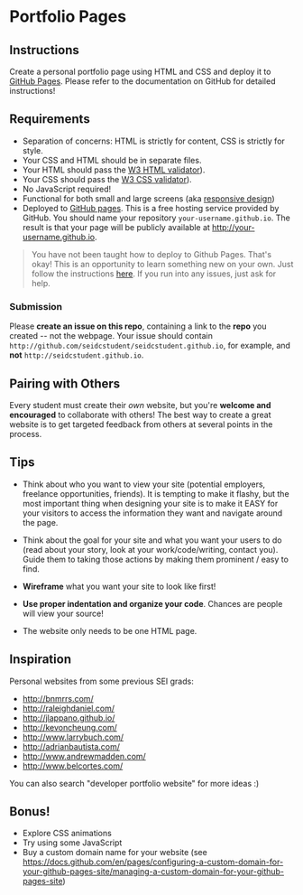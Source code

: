 # Portfolio Pages

## Instructions

Create a personal portfolio page using HTML and CSS and deploy it to [GitHub Pages](https://pages.github.com/). Please refer to the documentation on GitHub for detailed instructions!

## Requirements

- Separation of concerns: HTML is strictly for content, CSS is strictly for style. 
- Your CSS and HTML should be in separate files.
- Your HTML should pass the [W3 HTML validator](https://validator.w3.org/#validate_by_input)).
- Your CSS should pass the [W3 CSS validator](https://jigsaw.w3.org/css-validator/#validate_by_input)).
- No JavaScript required! 
- Functional for both small and large screens (aka [responsive design](https://git.generalassemb.ly/sei-cosmic-binturongs/responsive-design))
- Deployed to [GitHub pages](https://pages.github.com/). This is a free hosting service provided by GitHub. You should name your repository `your-username.github.io`. The result is that your page will be publicly available at http://your-username.github.io.

> You have not been taught how to deploy to Github Pages. That's okay! This is an opportunity to learn something new on your own. Just follow the instructions [here](https://pages.github.com/). If you run into any issues, just ask for help.

### Submission

Please **create an issue on this repo**, containing a link to the **repo** you created -- not the webpage. Your issue should contain `http://github.com/seidcstudent/seidcstudent.github.io`, for example, and **not** `http://seidcstudent.github.io`.

## Pairing with Others

Every student must create their *own* website, but you're **welcome and encouraged** to collaborate with others! The best way to create a great website is to get targeted feedback from others at several points in the process.

## Tips

* Think about who you want to view your site (potential employers, freelance opportunities, friends). It is tempting to make it flashy, but the most important thing when designing your site is to make it EASY for your visitors to access the information they want and navigate around the page.

* Think about the goal for your site and what you want your users to do (read about your story, look at your work/code/writing, contact you). Guide them to taking those actions by making them prominent / easy to find.

* **Wireframe** what you want your site to look like first!

* **Use proper indentation and organize your code**. Chances are people will view your source!

* The website only needs to be one HTML page.

## Inspiration

Personal websites from some previous SEI grads:

* http://bnmrrs.com/
* http://raleighdaniel.com/
* http://jlappano.github.io/
* http://kevoncheung.com/
* http://www.larrybuch.com/
* http://adrianbautista.com/
* http://www.andrewmadden.com/
* http://www.belcortes.com/

You can also search "developer portfolio website" for more ideas :)

## Bonus!

* Explore CSS animations
* Try using some JavaScript
* Buy a custom domain name for your website (see https://docs.github.com/en/pages/configuring-a-custom-domain-for-your-github-pages-site/managing-a-custom-domain-for-your-github-pages-site)
